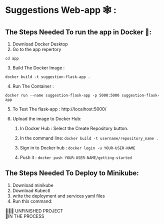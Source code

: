 # Suggestions Web-app 🕸 :

## The Steps Needed To run the app in Docker 🐋:

1. Download Docker Desktop
2. Go to the app repertory
```
cd app
```
3. Build The Docker Image : 

```
docker build -t suggestion-flask-app .

```
4. Run The Container : 

```
docker run --name suggestion-flask-app -p 5000:5000 suggestion-flask-app

```
5. To Test The flask-app : http://localhost:5000/

6. Upload the image to Docker Hub:
    1. In Docker Hub : Select the Create Repository button.
    2. In the command line: ```docker build -t username/repository_name .```

    3. Sign in to Docker hub : ```docker login -u YOUR-USER-NAME```
    4. Push it  : ```docker push YOUR-USER-NAME/getting-started```


## The Steps Needed To Deploy to Minikube:

1. Download minikube
2. Download Kubectl 
3. write the deployment and services yaml files
4. Run this command:




🙅🏻‍♂️ UNFINISHED PROJECT  <br />
🚩IN THE PROCESS